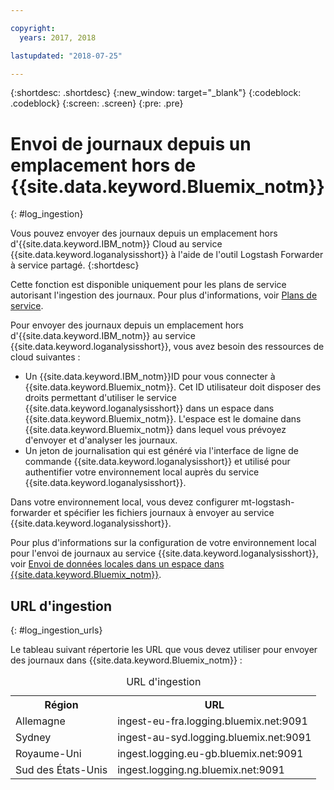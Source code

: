 ```yaml
---

copyright:
  years: 2017, 2018

lastupdated: "2018-07-25"

---
```


{:shortdesc: .shortdesc}
{:new_window: target="_blank"}
{:codeblock: .codeblock}
{:screen: .screen}
{:pre: .pre}


# Envoi de journaux depuis un emplacement hors de {{site.data.keyword.Bluemix_notm}}
{: #log_ingestion}

Vous pouvez envoyer des journaux depuis un emplacement hors d'{{site.data.keyword.IBM_notm}} Cloud au service {{site.data.keyword.loganalysisshort}} à l'aide de l'outil Logstash Forwarder à service partagé. 
{:shortdesc}

Cette fonction est disponible uniquement pour les plans de service autorisant l'ingestion des journaux. Pour plus d'informations, voir [Plans de service](/docs/services/CloudLogAnalysis/log_analysis_ov.html#plans).

Pour envoyer des journaux depuis un emplacement hors d'{{site.data.keyword.IBM_notm}} au service {{site.data.keyword.loganalysisshort}}, vous avez besoin des ressources de cloud suivantes :

* Un {{site.data.keyword.IBM_notm}}ID pour vous connecter à {{site.data.keyword.Bluemix_notm}}. Cet ID utilisateur doit disposer des droits permettant d'utiliser le service {{site.data.keyword.loganalysisshort}} dans un espace dans {{site.data.keyword.Bluemix_notm}}. L'espace est le domaine dans {{site.data.keyword.Bluemix_notm}} dans lequel vous prévoyez d'envoyer et d'analyser les journaux.
* Un jeton de journalisation qui est généré via l'interface de ligne de commande {{site.data.keyword.loganalysisshort}} et utilisé pour authentifier votre environnement local auprès du service {{site.data.keyword.loganalysisshort}}.  

Dans votre environnement local, vous devez configurer mt-logstash-forwarder et spécifier les fichiers journaux à envoyer au service {{site.data.keyword.loganalysisshort}}.

Pour plus d'informations sur la configuration de votre environnement local pour l'envoi de journaux au service {{site.data.keyword.loganalysisshort}}, voir [Envoi de données locales dans un espace dans {{site.data.keyword.Bluemix_notm}}](/docs/services/CloudLogAnalysis/how-to/send-data/send_data_mt.html#send_data_mt).



## URL d'ingestion
{: #log_ingestion_urls}

Le tableau suivant répertorie les URL que vous devez utiliser pour envoyer des journaux dans {{site.data.keyword.Bluemix_notm}} :

<table>
  <caption>URL d'ingestion</caption>
    <tr>
      <th>Région</th>
      <th>URL</th>
    </tr>
  <tr>
    <td>Allemagne</td>
	  <td>ingest-eu-fra.logging.bluemix.net:9091</td>
  </tr>
  <tr>
    <td>Sydney</td>
	  <td>ingest-au-syd.logging.bluemix.net:9091</td>
  </tr>
  <tr>
    <td>Royaume-Uni</td>
	  <td>ingest.logging.eu-gb.bluemix.net:9091</td>
  </tr>
  <tr>
    <td>Sud des États-Unis</td>
	  <td>ingest.logging.ng.bluemix.net:9091</td>
  </tr>
</table>


